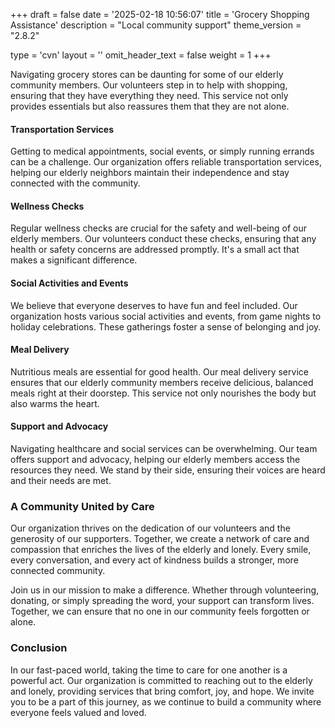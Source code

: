 +++
draft = false
date = '2025-02-18 10:56:07'
title = 'Grocery Shopping Assistance'
description = "Local community support"
theme_version = "2.8.2"

type = 'cvn'
layout = ''
omit_header_text = false
weight = 1
+++

Navigating grocery stores can be daunting for some of our elderly community members. Our volunteers step in to help with shopping, ensuring that they have everything they need. This service not only provides essentials but also reassures them that they are not alone. <!--more-->

#### Transportation Services
Getting to medical appointments, social events, or simply running errands can be a challenge. Our organization offers reliable transportation services, helping our elderly neighbors maintain their independence and stay connected with the community.

#### Wellness Checks
Regular wellness checks are crucial for the safety and well-being of our elderly members. Our volunteers conduct these checks, ensuring that any health or safety concerns are addressed promptly. It's a small act that makes a significant difference.

#### Social Activities and Events
We believe that everyone deserves to have fun and feel included. Our organization hosts various social activities and events, from game nights to holiday celebrations. These gatherings foster a sense of belonging and joy.

#### Meal Delivery
Nutritious meals are essential for good health. Our meal delivery service ensures that our elderly community members receive delicious, balanced meals right at their doorstep. This service not only nourishes the body but also warms the heart.

#### Support and Advocacy
Navigating healthcare and social services can be overwhelming. Our team offers support and advocacy, helping our elderly members access the resources they need. We stand by their side, ensuring their voices are heard and their needs are met.

### A Community United by Care
Our organization thrives on the dedication of our volunteers and the generosity of our supporters. Together, we create a network of care and compassion that enriches the lives of the elderly and lonely. Every smile, every conversation, and every act of kindness builds a stronger, more connected community.

Join us in our mission to make a difference. Whether through volunteering, donating, or simply spreading the word, your support can transform lives. Together, we can ensure that no one in our community feels forgotten or alone.

### Conclusion
In our fast-paced world, taking the time to care for one another is a powerful act. Our organization is committed to reaching out to the elderly and lonely, providing services that bring comfort, joy, and hope. We invite you to be a part of this journey, as we continue to build a community where everyone feels valued and loved.